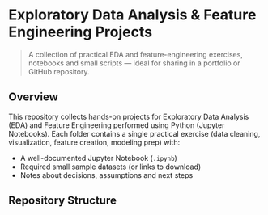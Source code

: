 # Exploratory Data Analysis & Feature Engineering Projects

> A collection of practical EDA and feature-engineering exercises, notebooks and small scripts — ideal for sharing in a portfolio or GitHub repository.

## Overview
This repository collects hands-on projects for Exploratory Data Analysis (EDA) and Feature Engineering performed using Python (Jupyter Notebooks). Each folder contains a single practical exercise (data cleaning, visualization, feature creation, modeling prep) with:
- A well-documented Jupyter Notebook (`.ipynb`)
- Required small sample datasets (or links to download)
- Notes about decisions, assumptions and next steps

## Repository Structure
